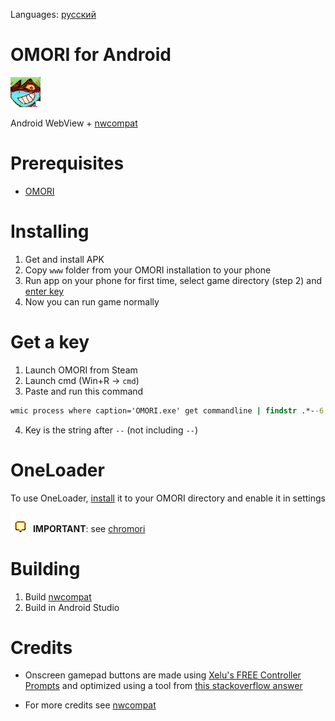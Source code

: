 Languages: [русский](README_ru.md)

# OMORI for Android

![spacexh_happy](.github/assets/spacexh_happy.png)

Android WebView + [nwcompat](https://github.com/fifomori/nwcompat)

# Prerequisites

- [OMORI](https://store.steampowered.com/app/1150690/OMORI)

# Installing

1. Get and install APK
2. Copy `www` folder from your OMORI installation to your phone
3. Run app on your phone for first time, select game directory (step 2) and [enter key](#get-a-key)
4. Now you can run game normally

# Get a key

1. Launch OMORI from Steam
2. Launch cmd (Win+R -> `cmd`)
3. Paste and run this command

```cmd
wmic process where caption='OMORI.exe' get commandline | findstr .*--6
```

4. Key is the string after `--` (not including `--`)

# OneLoader

To use OneLoader, [install](https://mods.one/mod/oneloader) it to your OMORI directory and enable it in settings

![warning](.github/assets/warning.gif) **IMPORTANT**: see [chromori](https://github.com/fifomori/chromori#oneloader-)

# Building

1. Build [nwcompat](https://github.com/fifomori/nwcompat)
2. Build in Android Studio

# Credits

- Onscreen gamepad buttons are made using [Xelu's FREE Controller Prompts](https://thoseawesomeguys.com/prompts/) and optimized using a tool from [this stackoverflow answer](https://stackoverflow.com/a/74330757/22076815)

- For more credits see [nwcompat](https://github.com/fifomori/nwcompat#credits)
